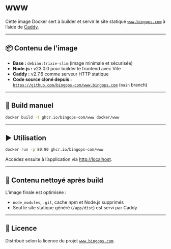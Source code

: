 # www

Cette image Docker sert à builder et servir le site statique [`www.bingops.com`](https://github.com/bingops-com/www.bingops.com) à l’aide de [Caddy](https://caddyserver.com/).

---

## 📦 Contenu de l'image

- **Base :** `debian:trixie-slim` (image minimale et sécurisée)
- **Node.js :** v23.0.0 pour builder le frontend avec Vite
- **Caddy :** v2.7.6 comme serveur HTTP statique
- **Code source cloné depuis :**  
  [`https://github.com/bingops-com/www.bingops.com`](https://github.com/bingops-com/www.bingops.com) (`main` branch)

---

## 🚀 Build manuel

```bash
docker build -t ghcr.io/bingops-com/www docker/www
````

---

## ▶️ Utilisation

```bash
docker run -p 80:80 ghcr.io/bingops-com/www
```

Accédez ensuite à l’application via [http://localhost](http://localhost).

---

## 🧼 Contenu nettoyé après build

L'image finale est optimisée :

* `node_modules`, `.git`, cache npm et Node.js supprimés
* Seul le site statique généré (`/app/dist`) est servi par Caddy

---

## 📜 Licence

Distribué selon la licence du projet [`www.bingops.com`](https://github.com/bingops-com/www.bingops.com).


